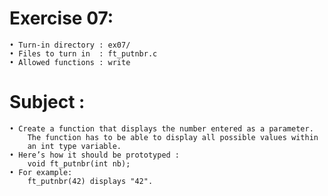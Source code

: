 # Exercise 07:
	• Turn-in directory : ex07/
	• Files to turn in  : ft_putnbr.c
	• Allowed functions : write
# Subject :
	• Create a function that displays the number entered as a parameter.
		The function has to be able to display all possible values within
		an int type variable.
	• Here’s how it should be prototyped :
		void ft_putnbr(int nb);
	• For example:
		ft_putnbr(42) displays "42".
